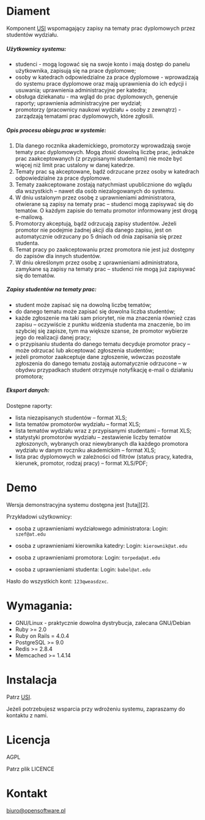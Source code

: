 # Diament

Komponent [USI][1] wspomagający zapisy na tematy prac dyplomowych przez studentów wydziału. 

##### Użytkownicy systemu:
* studenci - mogą logować się na swoje konto i mają dostęp do panelu użytkownika, zapisują się na prace dyplomowe;
* osoby w katedrach odpowiedzialne za prace dyplomowe - wprowadzają do systemu prace dyplomowe oraz mają uprawnienia do ich edycji i usuwania; uprawnienia administracyjne per katedra;
* obsługa dziekanatu - ma wgląd do prac dyplomowych, generuje raporty; uprawnienia administracyjne per wydział;
* promotorzy (pracownicy naukowi wydziału + osoby z zewnątrz) - zarządzają tematami prac dyplomowych, które zgłosili.



##### Opis procesu obiegu prac w systemie:

1. Dla danego rocznika akademickiego, promotorzy wprowadzają swoje tematy prac dyplomowych. Mogą złosić dowolną liczbę prac, jednakże prac zaakceptowanych (z przypisanymi studentami) nie może być więcej niż limit prac ustalony w danej katedrze.
2. Tematy prac są akceptowane, bądź odrzucane przez osoby w katedrach odpowiedzialne za prace dyplomowe.
3. Tematy zaakceptowane zostają natychmiast upublicznione do wglądu dla wszystkich &ndash; nawet dla osób niezalogowanych do systemu.
4. W dniu ustalonym przez osobę z uprawnieniami administratora, otwierane są zapisy na tematy prac &ndash; studenci mogą zapisywać się do tematów. O każdym zapisie do tematu promotor informowany jest drogą e-mailową.
5. Promotorzy akceptują, bądź odrzucają zapisy studentów. Jeżeli promotor nie podejmie żadnej akcji dla danego zapisu, jest on automatycznie odrzucany po 5 dniach od dnia zapisania się przez studenta.
6. Temat pracy po zaakceptowaniu przez promotora nie jest już dostępny do zapisów dla innych studentów.
7. W dniu określonym przez osobę z uprawnieniami administratora, zamykane są zapisy na tematy prac &ndash; studenci nie mogą już zapisywać się do tematów.



##### Zapisy studentów na tematy prac:
* student może zapisać się na dowolną liczbę tematów; 
* do danego tematu może zapisać się dowolna liczba studentów;
* każde zgłoszenie ma taki sam priorytet, nie ma znaczenia również czas zapisu &ndash; oczywiście z punktu widzenia studenta ma znaczenie, bo im szybciej się zapisze, tym ma większe szanse, że promotor wybierze jego do realizacji danej pracy;
* o przypisaniu studenta do danego tematu decyduje promotor pracy &ndash; może odrzucać lub akceptować zgłoszenia studentów;
* jeżeli promotor zaakceptuje dane zgłoszenie, wówczas pozostałe zgłoszenia do danego tematu zostają automatycznie odrzucone &ndash; w obydwu przypadkach student otrzymuje notyfikację e-mail o działaniu promotora;



##### Eksport danych:

Dostępne raporty:

* lista niezapisanych studentów &ndash; format XLS;
* lista tematów promotorów wydziału &ndash; format XLS;
* lista tematów wydziału wraz z przypisanymi studentami &ndash; format XLS;
* statystyki promotorów wydziału &ndash; zestawienie liczby tematów zgłoszonych, wybranych oraz niewybranych dla każdego promotora wydziału w danym roczniku akademickim &ndash; format XLS;
* lista prac dyplomowych w zależności od filtrów (status pracy, katedra, kierunek, promotor, rodzaj pracy) &ndash; format XLS/PDF;

# Demo

Wersja demonstracyjna systemu dostępna jest [tutaj][2].

Przykładowi użytkownicy:

* osoba z uprawnieniami wydziałowego administratora:
Login: `szef@at.edu`

* osoba z uprawnieniami kierownika katedry:
Login: `kierownik@at.edu`

* osoba z uprawnieniami promotora:
Login: `torpeda@at.edu`

* osoba z uprawnieniami studenta:
Login: `babel@at.edu `

Hasło do wszystkich kont: `123qweasdzxc`.



# Wymagania:

* GNU/Linux - praktycznie dowolna dystrybucja, zalecana GNU/Debian
* Ruby >= 2.0
* Ruby on Rails = 4.0.4
* PostgreSQL >= 9.0
* Redis >= 2.8.4
* Memcached >= 1.4.14


# Instalacja

Patrz [USI][1].

Jeżeli potrzebujesz wsparcia przy wdrożeniu systemu, zapraszamy do kontaktu z nami.

# Licencja

AGPL

Patrz plik LICENCE

# Kontakt

biuro@opensoftware.pl

[1]: https://github.com/Opensoftware/USI-Core